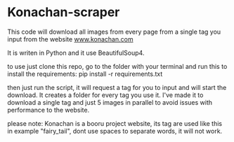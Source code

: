 # Konachan-scraper

This code will download all images from every page from a single tag you input from the website www.konachan.com

It is writen in Python and it use BeautifulSoup4.

to use just clone this repo, go to the folder with your terminal and run this to install the requirements:
pip install -r requirements.txt

then just run the script, it will request a tag for you to input and will start the download. It creates a folder for every tag you use it.
I've made it to download a single tag and just 5 images in parallel to avoid issues with performance to the website.

please note: Konachan is a booru project website, its tag are used like this in example "fairy_tail", dont use spaces to separate words, it will not work.
